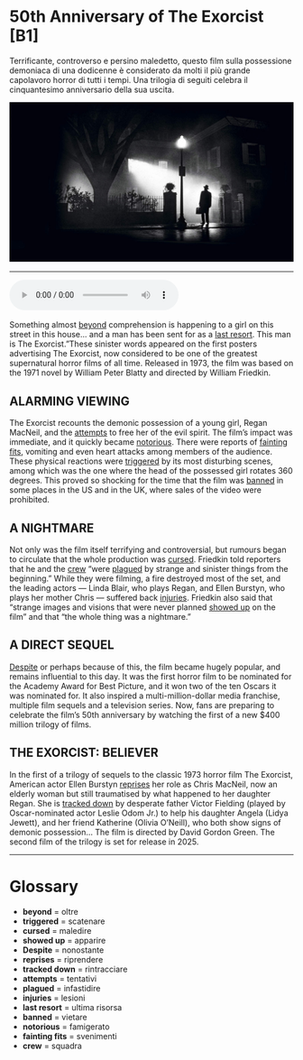 # 50th Anniversary of The Exorcist   [B1]

Terrificante, controverso e persino maledetto, questo film sulla possessione demoniaca di una dodicenne è considerato da molti il più grande capolavoro horror di tutti i tempi. Una trilogia di seguiti celebra il cinquantesimo anniversario della sua uscita.

![](50th%20Anniversary%20of%20The%20Exorcist.jpg)

--------------

<div>
<audio controls autoplay>
    <source src="https:/raw.githubusercontent.com/dartie/speakup/2023-12/50th%20Anniversary%20of%20The%20Exorcist.mp3" type="audio/mpeg">
</audio>
</div>


Something almost [beyond](## "oltre") comprehension is happening to a girl on this street in this house... and a man has been sent for as a [last resort](## "ultima risorsa"). This man is The Exorcist.”These sinister words appeared on the first posters advertising The Exorcist, now considered to be one of the greatest supernatural horror films of all time. Released in 1973, the film was based on the 1971 novel by William Peter Blatty and directed by William Friedkin.

## ALARMING VIEWING
The Exorcist recounts the demonic possession of a young girl, Regan MacNeil, and the [attempts](## "tentativi") to free her of the evil spirit. The film’s impact was immediate, and it quickly became [notorious](## "famigerato"). There were reports of [fainting fits](## "svenimenti"), vomiting and even heart attacks among members of the audience. These physical reactions were [triggered](## "scatenare") by its most disturbing scenes, among which was the one where the head of the possessed girl rotates 360 degrees. This proved so shocking for the time that the film was [banned](## "vietare") in some places in the US and in the UK, where sales of the video were prohibited.

## A NIGHTMARE
Not only was the film itself terrifying and controversial, but rumours began to circulate that the whole production was [cursed](## "maledire"). Friedkin told reporters that he and the [crew](## "squadra") “were [plagued](## "infastidire") by strange and sinister things from the beginning.” While they were filming, a fire destroyed most of the set, and the leading actors — Linda Blair, who plays Regan, and Ellen Burstyn, who plays her mother Chris — suffered back [injuries](## "lesioni"). Friedkin also said that “strange images and visions that were never planned [showed up](## "apparire") on the film” and that “the whole thing was a nightmare.”

## A DIRECT SEQUEL
[Despite](## "nonostante") or perhaps because of this, the film became hugely popular, and remains influential to this day. It was the first horror film to be nominated for the Academy Award for Best Picture, and it won two of the ten Oscars it was nominated for. It also inspired a multi-million-dollar media franchise, multiple film sequels and a television series. Now, fans are preparing to celebrate the film’s 50th anniversary by watching the first of a new $400 million trilogy of films.

## THE EXORCIST: BELIEVER
In the first of a trilogy of sequels to the classic 1973 horror film The Exorcist, American actor Ellen Burstyn [reprises](## "riprendere") her role as Chris MacNeil, now an elderly woman but still traumatised by what happened to her daughter Regan. She is [tracked down](## "rintracciare") by desperate father Victor Fielding (played by Oscar-nominated actor Leslie Odom Jr.) to help his daughter Angela (Lidya Jewett), and her friend Katherine (Olivia O’Neill), who both show signs of demonic possession… The film is directed by David Gordon Green. The second film of the trilogy is set for release in 2025.
 

--------------

<div style = "display:block; clear:both; page-break-after:always;"></div>

# Glossary
* **beyond** = oltre
* **triggered** = scatenare
* **cursed** = maledire
* **showed up** = apparire
* **Despite** = nonostante
* **reprises** = riprendere
* **tracked down** = rintracciare
* **attempts** = tentativi
* **plagued** = infastidire
* **injuries** = lesioni
* **last resort** = ultima risorsa
* **banned** = vietare
* **notorious** = famigerato
* **fainting fits** = svenimenti
* **crew** = squadra
